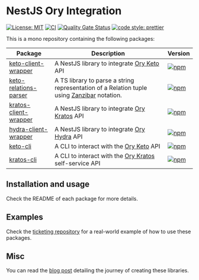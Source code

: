 # NestJS Ory Integration

[![License: MIT](https://img.shields.io/badge/License-MIT-yellow.svg)](https://opensource.org/licenses/MIT)
[![CI](https://github.com/getlarge/nestjs-ory-integration/actions/workflows/ci.yaml/badge.svg?branch=main&event=push)](https://github.com/getlarge/nestjs-ory-integration/actions/workflows/ci.yaml)
[![Quality Gate Status](https://sonarcloud.io/api/project_badges/measure?project=getlarge_nestjs-ory-integration&metric=alert_status)](https://sonarcloud.io/summary/new_code?id=getlarge_nestjs-ory-integration)
[![code style: prettier](https://img.shields.io/badge/code_style-prettier-ff69b4.svg?style=flat-square)](https://github.com/prettier/prettier)

This is a mono repository containing the following packages:

| Package                                                             | Description                                                                                                            | Version                                                                                                                                          |
| ------------------------------------------------------------------- | ---------------------------------------------------------------------------------------------------------------------- | ------------------------------------------------------------------------------------------------------------------------------------------------ |
| [keto-client-wrapper](./packages/keto-client-wrapper/README.md)     | A NestJS library to integrate [Ory Keto](https://www.ory.sh/keto/docs/) API                                            | [![npm](https://img.shields.io/npm/v/@getlarge/keto-client-wrapper.svg?style=flat)](https://npmjs.org/package/@getlarge/keto-client-wrapper)     |
| [keto-relations-parser](./packages/keto-relations-parser/README.md) | A TS library to parse a string representation of a Relation tuple using [Zanzibar](https://zanzibar.academy) notation. | [![npm](https://img.shields.io/npm/v/@getlarge/keto-relations-parser.svg?style=flat)](https://npmjs.org/package/@getlarge/keto-relations-parser) |
| [kratos-client-wrapper](./packages/kratos-client-wrapper/README.md) | A NestJS library to integrate [Ory Kratos](https://www.ory.sh/kratos/docs/) API                                        | [![npm](https://img.shields.io/npm/v/@getlarge/kratos-client-wrapper.svg?style=flat)](https://npmjs.org/package/@getlarge/kratos-client-wrapper) |
| [hydra-client-wrapper](./packages/hydra-client-wrapper/README.md)   | A NestJS library to integrate [Ory Hydra](https://www.ory.sh/hydra/docs/) API                                          | [![npm](https://img.shields.io/npm/v/@getlarge/hydra-client-wrapper.svg?style=flat)](https://npmjs.org/package/@getlarge/hydra-client-wrapper)   |
| [keto-cli](./packages/keto-cli/README.md)                           | A CLI to interact with the [Ory Keto](https://www.ory.sh/keto/docs/) API                                               | [![npm](https://img.shields.io/npm/v/@getlarge/keto-cli.svg?style=flat)](https://npmjs.org/package/@getlarge/keto-cli)                           |
| [kratos-cli](./packages/kratos-cli/README.md)                       | A CLI to interact with the [Ory Kratos](https://www.ory.sh/kratos/docs/) self-service API                              | [![npm](https://img.shields.io/npm/v/@getlarge/kratos-cli.svg?style=flat)](https://npmjs.org/package/@getlarge/kratos-cli)                       |

## Installation and usage

Check the README of each package for more details.

## Examples

Check the [ticketing repository](https://github.com/getlarge/ticketing) for a real-world example of how to use these packages.

## Misc

You can read the [blog post](https://dev.to/getlarge/creating-ory-integration-libraries-for-nestjs-6pj) detailing the journey of creating these libraries.
